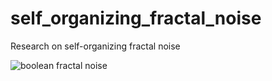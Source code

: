 # self_organizing_fractal_noise
Research on self-organizing fractal noise

![boolean fractal noise](https://github.com/advancedresearch/self_organizing_fractal_noise/blob/master/images/boolean-fractal-noise.png)

